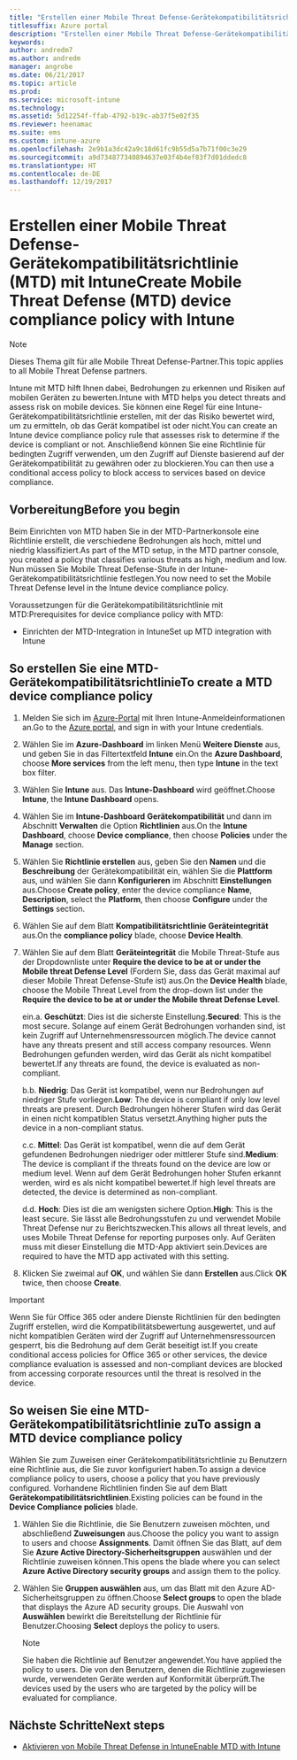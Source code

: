 ```yaml
---
title: "Erstellen einer Mobile Threat Defense-Gerätekompatibilitätsrichtlinie mit Intune"
titlesuffix: Azure portal
description: "Erstellen einer Mobile Threat Defense-Gerätekompatibilitätsrichtlinie in Intune"
keywords: 
author: andredm7
ms.author: andredm
manager: angrobe
ms.date: 06/21/2017
ms.topic: article
ms.prod: 
ms.service: microsoft-intune
ms.technology: 
ms.assetid: 5d12254f-ffab-4792-b19c-ab37f5e02f35
ms.reviewer: heenamac
ms.suite: ems
ms.custom: intune-azure
ms.openlocfilehash: 2e9b1a3dc42a9c18d61fc9b55d5a7b71f00c3e29
ms.sourcegitcommit: a9d734877340894637e03f4b4ef83f7d01ddedc8
ms.translationtype: HT
ms.contentlocale: de-DE
ms.lasthandoff: 12/19/2017
---
```

# <a name="create-mobile-threat-defense-mtd-device-compliance-policy-with-intune"></a><span data-ttu-id="6fd6a-103">Erstellen einer Mobile Threat Defense-Gerätekompatibilitätsrichtlinie (MTD) mit Intune</span><span class="sxs-lookup"><span data-stu-id="6fd6a-103">Create Mobile Threat Defense (MTD) device compliance policy with Intune</span></span>

> [!NOTE] 
> <span data-ttu-id="6fd6a-104">Dieses Thema gilt für alle Mobile Threat Defense-Partner.</span><span class="sxs-lookup"><span data-stu-id="6fd6a-104">This topic applies to all Mobile Threat Defense partners.</span></span>

<span data-ttu-id="6fd6a-105">Intune mit MTD hilft Ihnen dabei, Bedrohungen zu erkennen und Risiken auf mobilen Geräten zu bewerten.</span><span class="sxs-lookup"><span data-stu-id="6fd6a-105">Intune with MTD helps you detect threats and assess risk on mobile devices.</span></span> <span data-ttu-id="6fd6a-106">Sie können eine Regel für eine Intune-Gerätekompatibilitätsrichtlinie erstellen, mit der das Risiko bewertet wird, um zu ermitteln, ob das Gerät kompatibel ist oder nicht.</span><span class="sxs-lookup"><span data-stu-id="6fd6a-106">You can create an Intune device compliance policy rule that assesses risk to determine if the device is compliant or not.</span></span> <span data-ttu-id="6fd6a-107">Anschließend können Sie eine Richtlinie für bedingten Zugriff verwenden, um den Zugriff auf Dienste basierend auf der Gerätekompatibilität zu gewähren oder zu blockieren.</span><span class="sxs-lookup"><span data-stu-id="6fd6a-107">You can then use a conditional access policy to block access to services based on device compliance.</span></span>

## <a name="before-you-begin"></a><span data-ttu-id="6fd6a-108">Vorbereitung</span><span class="sxs-lookup"><span data-stu-id="6fd6a-108">Before you begin</span></span>

<span data-ttu-id="6fd6a-109">Beim Einrichten von MTD haben Sie in der MTD-Partnerkonsole eine Richtlinie erstellt, die verschiedene Bedrohungen als hoch, mittel und niedrig klassifiziert.</span><span class="sxs-lookup"><span data-stu-id="6fd6a-109">As part of the MTD setup, in the MTD partner console, you created a policy that classifies various threats as high, medium and low.</span></span> <span data-ttu-id="6fd6a-110">Nun müssen Sie Mobile Threat Defense-Stufe in der Intune-Gerätekompatibilitätsrichtlinie festlegen.</span><span class="sxs-lookup"><span data-stu-id="6fd6a-110">You now need to set the Mobile Threat Defense level in the Intune device compliance policy.</span></span>

<span data-ttu-id="6fd6a-111">Voraussetzungen für die Gerätekompatibilitätsrichtlinie mit MTD:</span><span class="sxs-lookup"><span data-stu-id="6fd6a-111">Prerequisites for device compliance policy with MTD:</span></span>

-   <span data-ttu-id="6fd6a-112">Einrichten der MTD-Integration in Intune</span><span class="sxs-lookup"><span data-stu-id="6fd6a-112">Set up MTD integration with Intune</span></span>

## <a name="to-create-a-mtd-device-compliance-policy"></a><span data-ttu-id="6fd6a-113">So erstellen Sie eine MTD-Gerätekompatibilitätsrichtlinie</span><span class="sxs-lookup"><span data-stu-id="6fd6a-113">To create a MTD device compliance policy</span></span>

1.  <span data-ttu-id="6fd6a-114">Melden Sie sich im [Azure-Portal](https://portal.azure.com/) mit Ihren Intune-Anmeldeinformationen an.</span><span class="sxs-lookup"><span data-stu-id="6fd6a-114">Go to the [Azure portal](https://portal.azure.com/), and sign in with your Intune credentials.</span></span>

2.  <span data-ttu-id="6fd6a-115">Wählen Sie im **Azure-Dashboard** im linken Menü **Weitere Dienste** aus, und geben Sie in das Filtertextfeld **Intune** ein.</span><span class="sxs-lookup"><span data-stu-id="6fd6a-115">On the **Azure Dashboard**, choose **More services** from the left menu, then type **Intune** in the text box filter.</span></span>

3.  <span data-ttu-id="6fd6a-116">Wählen Sie **Intune** aus. Das **Intune-Dashboard** wird geöffnet.</span><span class="sxs-lookup"><span data-stu-id="6fd6a-116">Choose **Intune**, the **Intune Dashboard** opens.</span></span>

4. <span data-ttu-id="6fd6a-117">Wählen Sie im **Intune-Dashboard** **Gerätekompatibilität** und dann im Abschnitt **Verwalten** die Option **Richtlinien** aus.</span><span class="sxs-lookup"><span data-stu-id="6fd6a-117">On the **Intune Dashboard**, choose **Device compliance**, then choose **Policies** under the **Manage** section.</span></span>

5.  <span data-ttu-id="6fd6a-118">Wählen Sie **Richtlinie erstellen** aus, geben Sie den **Namen** und die **Beschreibung** der Gerätekompatibilität ein, wählen Sie die **Plattform** aus, und wählen Sie dann **Konfigurieren** im Abschnitt **Einstellungen** aus.</span><span class="sxs-lookup"><span data-stu-id="6fd6a-118">Choose **Create policy**, enter the device compliance **Name**, **Description**, select the **Platform**, then choose **Configure** under the **Settings** section.</span></span>

6.  <span data-ttu-id="6fd6a-119">Wählen Sie auf dem Blatt **Kompatibilitätsrichtlinie** **Geräteintegrität** aus.</span><span class="sxs-lookup"><span data-stu-id="6fd6a-119">On the **compliance policy** blade, choose **Device Health**.</span></span>

7.  <span data-ttu-id="6fd6a-120">Wählen Sie auf dem Blatt **Geräteintegrität** die Mobile Threat-Stufe aus der Dropdownliste unter **Require the device to be at or under the Mobile threat Defense Level** (Fordern Sie, dass das Gerät maximal auf dieser Mobile Threat Defense-Stufe ist) aus.</span><span class="sxs-lookup"><span data-stu-id="6fd6a-120">On the **Device Health** blade, choose the Mobile Threat Level from the drop-down list under the **Require the device to be at or under the Mobile threat Defense Level**.</span></span>

    <span data-ttu-id="6fd6a-121">ein.</span><span class="sxs-lookup"><span data-stu-id="6fd6a-121">a.</span></span>  <span data-ttu-id="6fd6a-122">**Geschützt**: Dies ist die sicherste Einstellung.</span><span class="sxs-lookup"><span data-stu-id="6fd6a-122">**Secured**: This is the most secure.</span></span> <span data-ttu-id="6fd6a-123">Solange auf einem Gerät Bedrohungen vorhanden sind, ist kein Zugriff auf Unternehmensressourcen möglich.</span><span class="sxs-lookup"><span data-stu-id="6fd6a-123">The device cannot have any threats present and still access company resources.</span></span> <span data-ttu-id="6fd6a-124">Wenn Bedrohungen gefunden werden, wird das Gerät als nicht kompatibel bewertet.</span><span class="sxs-lookup"><span data-stu-id="6fd6a-124">If any threats are found, the device is evaluated as non-compliant.</span></span>

    <span data-ttu-id="6fd6a-125">b.</span><span class="sxs-lookup"><span data-stu-id="6fd6a-125">b.</span></span>  <span data-ttu-id="6fd6a-126">**Niedrig**: Das Gerät ist kompatibel, wenn nur Bedrohungen auf niedriger Stufe vorliegen.</span><span class="sxs-lookup"><span data-stu-id="6fd6a-126">**Low**: The device is compliant if only low level threats are present.</span></span> <span data-ttu-id="6fd6a-127">Durch Bedrohungen höherer Stufen wird das Gerät in einen nicht kompatiblen Status versetzt.</span><span class="sxs-lookup"><span data-stu-id="6fd6a-127">Anything higher puts the device in a non-compliant status.</span></span>

    <span data-ttu-id="6fd6a-128">c.</span><span class="sxs-lookup"><span data-stu-id="6fd6a-128">c.</span></span>  <span data-ttu-id="6fd6a-129">**Mittel**: Das Gerät ist kompatibel, wenn die auf dem Gerät gefundenen Bedrohungen niedriger oder mittlerer Stufe sind.</span><span class="sxs-lookup"><span data-stu-id="6fd6a-129">**Medium**: The device is compliant if the threats found on the device are low or medium level.</span></span> <span data-ttu-id="6fd6a-130">Wenn auf dem Gerät Bedrohungen hoher Stufen erkannt werden, wird es als nicht kompatibel bewertet.</span><span class="sxs-lookup"><span data-stu-id="6fd6a-130">If high level threats are detected, the device is determined as non-compliant.</span></span>

    <span data-ttu-id="6fd6a-131">d.</span><span class="sxs-lookup"><span data-stu-id="6fd6a-131">d.</span></span>  <span data-ttu-id="6fd6a-132">**Hoch**: Dies ist die am wenigsten sichere Option.</span><span class="sxs-lookup"><span data-stu-id="6fd6a-132">**High**: This is the least secure.</span></span> <span data-ttu-id="6fd6a-133">Sie lässt alle Bedrohungsstufen zu und verwendet Mobile Threat Defense nur zu Berichtszwecken.</span><span class="sxs-lookup"><span data-stu-id="6fd6a-133">This allows all threat levels, and uses Mobile Threat Defense for reporting purposes only.</span></span> <span data-ttu-id="6fd6a-134">Auf Geräten muss mit dieser Einstellung die MTD-App aktiviert sein.</span><span class="sxs-lookup"><span data-stu-id="6fd6a-134">Devices are required to have the MTD app activated with this setting.</span></span>

8.  <span data-ttu-id="6fd6a-135">Klicken Sie zweimal auf **OK**, und wählen Sie dann **Erstellen** aus.</span><span class="sxs-lookup"><span data-stu-id="6fd6a-135">Click **OK** twice, then choose **Create**.</span></span>

> [!IMPORTANT]
> <span data-ttu-id="6fd6a-136">Wenn Sie für Office 365 oder andere Dienste Richtlinien für den bedingten Zugriff erstellen, wird die Kompatibilitätsbewertung ausgewertet, und auf nicht kompatiblen Geräten wird der Zugriff auf Unternehmensressourcen gesperrt, bis die Bedrohung auf dem Gerät beseitigt ist.</span><span class="sxs-lookup"><span data-stu-id="6fd6a-136">If you create conditional access policies for Office 365 or other services, the device compliance evaluation is assessed and non-compliant devices are blocked from accessing corporate resources until the threat is resolved in the device.</span></span>

## <a name="to-assign-a-mtd-device-compliance-policy"></a><span data-ttu-id="6fd6a-137">So weisen Sie eine MTD-Gerätekompatibilitätsrichtlinie zu</span><span class="sxs-lookup"><span data-stu-id="6fd6a-137">To assign a MTD device compliance policy</span></span>

<span data-ttu-id="6fd6a-138">Wählen Sie zum Zuweisen einer Gerätekompatibilitätsrichtlinie zu Benutzern eine Richtlinie aus, die Sie zuvor konfiguriert haben.</span><span class="sxs-lookup"><span data-stu-id="6fd6a-138">To assign a device compliance policy to users, choose a policy that you have previously configured.</span></span> <span data-ttu-id="6fd6a-139">Vorhandene Richtlinien finden Sie auf dem Blatt **Gerätekompatibilitätsrichtlinien**.</span><span class="sxs-lookup"><span data-stu-id="6fd6a-139">Existing policies can be found in the **Device Compliance policies** blade.</span></span>

1. <span data-ttu-id="6fd6a-140">Wählen Sie die Richtlinie, die Sie Benutzern zuweisen möchten, und abschließend **Zuweisungen** aus.</span><span class="sxs-lookup"><span data-stu-id="6fd6a-140">Choose the policy you want to assign to users and choose **Assignments**.</span></span> <span data-ttu-id="6fd6a-141">Damit öffnen Sie das Blatt, auf dem Sie **Azure Active Directory-Sicherheitsgruppen** auswählen und der Richtlinie zuweisen können.</span><span class="sxs-lookup"><span data-stu-id="6fd6a-141">This opens the blade where you can select **Azure Active Directory security groups** and assign them to the policy.</span></span>

2. <span data-ttu-id="6fd6a-142">Wählen Sie **Gruppen auswählen** aus, um das Blatt mit den Azure AD-Sicherheitsgruppen zu öffnen.</span><span class="sxs-lookup"><span data-stu-id="6fd6a-142">Choose **Select groups** to open the blade that displays the Azure AD security groups.</span></span>  <span data-ttu-id="6fd6a-143">Die Auswahl von **Auswählen** bewirkt die Bereitstellung der Richtlinie für Benutzer.</span><span class="sxs-lookup"><span data-stu-id="6fd6a-143">Choosing **Select**  deploys the policy to users.</span></span>

    > [!NOTE] 
    > <span data-ttu-id="6fd6a-144">Sie haben die Richtlinie auf Benutzer angewendet.</span><span class="sxs-lookup"><span data-stu-id="6fd6a-144">You have applied the policy to users.</span></span> <span data-ttu-id="6fd6a-145">Die von den Benutzern, denen die Richtlinie zugewiesen wurde, verwendeten Geräte werden auf Konformität überprüft.</span><span class="sxs-lookup"><span data-stu-id="6fd6a-145">The devices used by the users who are targeted by the policy will be evaluated for compliance.</span></span>

## <a name="next-steps"></a><span data-ttu-id="6fd6a-146">Nächste Schritte</span><span class="sxs-lookup"><span data-stu-id="6fd6a-146">Next steps</span></span>

- [<span data-ttu-id="6fd6a-147">Aktivieren von Mobile Threat Defense in Intune</span><span class="sxs-lookup"><span data-stu-id="6fd6a-147">Enable MTD with Intune</span></span>](mtd-connector-enable.md)